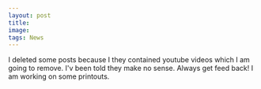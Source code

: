 ```yaml
---
layout: post
title:  
image:  
tags: News
---
```

I deleted some posts because I they contained youtube videos which I am going to remove. I'v been told they make no sense. Always get feed back!
  I am working on some printouts.
